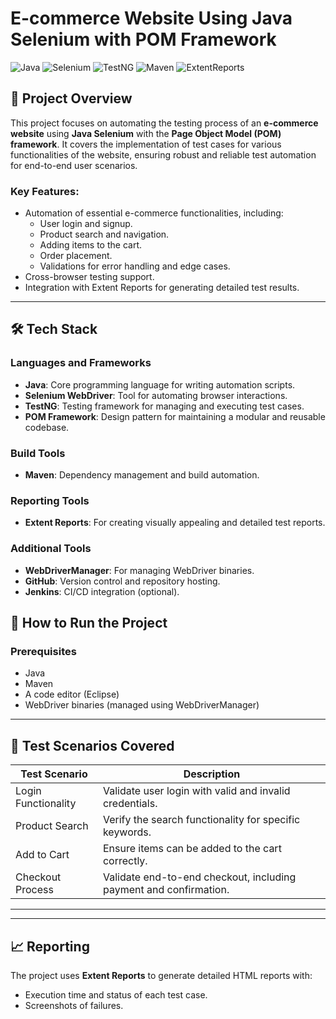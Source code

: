 

# E-commerce Website Using Java Selenium with POM Framework

![Java](https://img.shields.io/badge/Java-ED8B00?style=for-the-badge&logo=java&logoColor=white)
![Selenium](https://img.shields.io/badge/Selenium-43B02A?style=for-the-badge&logo=selenium&logoColor=white)
![TestNG](https://img.shields.io/badge/TestNG-6D8EAA?style=for-the-badge&logo=TestNG&logoColor=white)
![Maven](https://img.shields.io/badge/Maven-C71A36?style=for-the-badge&logo=apache-maven&logoColor=white)
![ExtentReports](https://img.shields.io/badge/Extent%20Reports-007ACC?style=for-the-badge&logo=report&logoColor=white)

## 📖 Project Overview

This project focuses on automating the testing process of an **e-commerce website** using **Java Selenium** with the **Page Object Model (POM) framework**. It covers the implementation of test cases for various functionalities of the website, ensuring robust and reliable test automation for end-to-end user scenarios. 

### Key Features:
- Automation of essential e-commerce functionalities, including:
  - User login and signup.
  - Product search and navigation.
  - Adding items to the cart.
  - Order placement.
  - Validations for error handling and edge cases.
- Cross-browser testing support.
- Integration with Extent Reports for generating detailed test results.

---

## 🛠️ Tech Stack

### **Languages and Frameworks**
- **Java**: Core programming language for writing automation scripts.
- **Selenium WebDriver**: Tool for automating browser interactions.
- **TestNG**: Testing framework for managing and executing test cases.
- **POM Framework**: Design pattern for maintaining a modular and reusable codebase.

### **Build Tools**
- **Maven**: Dependency management and build automation.

### **Reporting Tools**
- **Extent Reports**: For creating visually appealing and detailed test reports.

### **Additional Tools**
- **WebDriverManager**: For managing WebDriver binaries.
- **GitHub**: Version control and repository hosting.
- **Jenkins**: CI/CD integration (optional).


## 🚀 How to Run the Project

### Prerequisites
- Java 
- Maven
- A code editor (Eclipse)
- WebDriver binaries (managed using WebDriverManager)





---

## 🧪 Test Scenarios Covered

| Test Scenario                    | Description                                                          |
|----------------------------------|----------------------------------------------------------------------|
| Login Functionality              | Validate user login with valid and invalid credentials.              |
| Product Search                   | Verify the search functionality for specific keywords.               |
| Add to Cart                      | Ensure items can be added to the cart correctly.                     |
| Checkout Process                 | Validate end-to-end checkout, including payment and confirmation.    |


---


---

## 📈 Reporting

The project uses **Extent Reports** to generate detailed HTML reports with:
- Execution time and status of each test case.
- Screenshots of failures.






